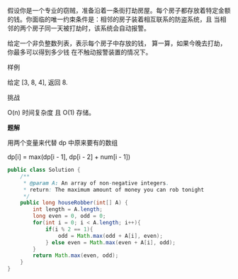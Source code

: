 假设你是一个专业的窃贼，准备沿着一条街打劫房屋。每个房子都存放着特定金额的钱。你面临的唯一约束条件是：相邻的房子装着相互联系的防盗系统，且 当相邻的两个房子同一天被打劫时，该系统会自动报警。

给定一个非负整数列表，表示每个房子中存放的钱， 算一算，如果今晚去打劫，你最多可以得到多少钱 在不触动报警装置的情况下。

样例

给定 [3, 8, 4], 返回 8.

挑战

O(n) 时间复杂度 且 O(1) 存储。

**题解**

用两个变量来代替 dp 中原来要有的数组

dp[i] = max(dp[i - 1], dp[i - 2] + num[i - 1])

```java
public class Solution {
    /**
     * @param A: An array of non-negative integers.
     * return: The maximum amount of money you can rob tonight
     */
    public long houseRobber(int[] A) {
        int length = A.length;
        long even = 0, odd = 0;
        for(int i = 0; i < A.length; i++){
            if(i % 2 == 1){
                odd = Math.max(odd + A[i], even);
            } else even = Math.max(even + A[i], odd);
        }
        return Math.max(even, odd);
    }
}

```